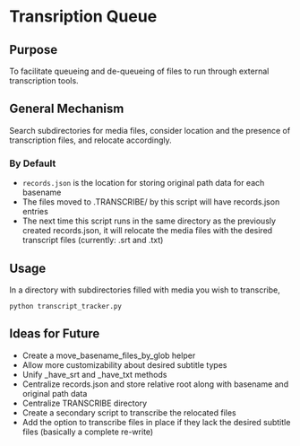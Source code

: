 # Transription Queue

## Purpose

To facilitate queueing and de-queueing of files to run through external transcription tools.

## General Mechanism

Search subdirectories for media files, consider location and the presence of transcription files, and relocate accordingly.

### By Default

- `records.json` is the location for storing original path data for each basename
- The files moved to .TRANSCRIBE/ by this script will have records.json entries
- The next time this script runs in the same directory as the previously created records.json, it will relocate the media files with the desired transcript files (currently: .srt and .txt)

## Usage

In a directory with subdirectories filled with media you wish to transcribe,

`python transcript_tracker.py`

## Ideas for Future

- Create a move_basename_files_by_glob helper
- Allow more customizability about desired subtitle types
- Unify \_have_srt and \_have_txt methods
- Centralize records.json and store relative root along with basename and original path data
- Centralize TRANSCRIBE directory
- Create a secondary script to transcribe the relocated files
- Add the option to transcribe files in place if they lack the desired subtitle files (basically a complete re-write)
